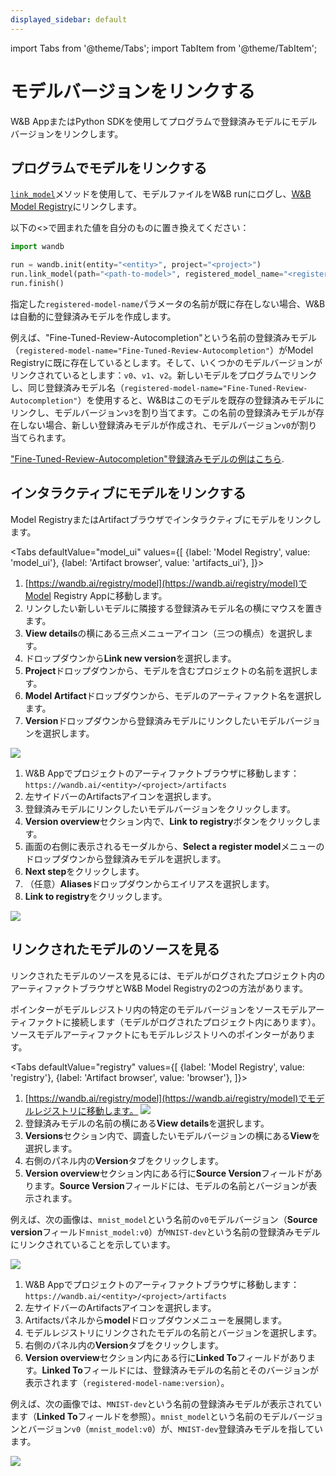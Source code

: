 ```yaml
---
displayed_sidebar: default
---
```


import Tabs from '@theme/Tabs';
import TabItem from '@theme/TabItem';


# モデルバージョンをリンクする

W&B AppまたはPython SDKを使用してプログラムで登録済みモデルにモデルバージョンをリンクします。

## プログラムでモデルをリンクする

[`link_model`](../../ref/python/run.md#link_model)メソッドを使用して、モデルファイルをW&B runにログし、[W&B Model Registry](./intro.md)にリンクします。

以下の<>で囲まれた値を自分のものに置き換えてください：

```python
import wandb

run = wandb.init(entity="<entity>", project="<project>")
run.link_model(path="<path-to-model>", registered_model_name="<registered-model-name>")
run.finish()
```

指定した`registered-model-name`パラメータの名前が既に存在しない場合、W&Bは自動的に登録済みモデルを作成します。

例えば、"Fine-Tuned-Review-Autocompletion"という名前の登録済みモデル（`registered-model-name="Fine-Tuned-Review-Autocompletion"`）がModel Registryに既に存在しているとします。そして、いくつかのモデルバージョンがリンクされているとします：`v0`、`v1`、`v2`。新しいモデルをプログラムでリンクし、同じ登録済みモデル名（`registered-model-name="Fine-Tuned-Review-Autocompletion"`）を使用すると、W&Bはこのモデルを既存の登録済みモデルにリンクし、モデルバージョン`v3`を割り当てます。この名前の登録済みモデルが存在しない場合、新しい登録済みモデルが作成され、モデルバージョン`v0`が割り当てられます。

["Fine-Tuned-Review-Autocompletion"登録済みモデルの例はこちら](https://wandb.ai/reviewco/registry/model?selectionPath=reviewco%2Fmodel-registry%2FFinetuned-Review-Autocompletion&view=all-models).

## インタラクティブにモデルをリンクする
Model RegistryまたはArtifactブラウザでインタラクティブにモデルをリンクします。

<Tabs
  defaultValue="model_ui"
  values={[
    {label: 'Model Registry', value: 'model_ui'},
    {label: 'Artifact browser', value: 'artifacts_ui'},
  ]}>
  <TabItem value="model_ui">

1. [https://wandb.ai/registry/model](https://wandb.ai/registry/model)でModel Registry Appに移動します。
2. リンクしたい新しいモデルに隣接する登録済みモデル名の横にマウスを置きます。
3. **View details**の横にある三点メニューアイコン（三つの横点）を選択します。
4. ドロップダウンから**Link new version**を選択します。
5. **Project**ドロップダウンから、モデルを含むプロジェクトの名前を選択します。
6. **Model Artifact**ドロップダウンから、モデルのアーティファクト名を選択します。
7. **Version**ドロップダウンから登録済みモデルにリンクしたいモデルバージョンを選択します。

![](/images/models/link_model_wmodel_reg.gif)

  </TabItem>
  <TabItem value="artifacts_ui">

1. W&B Appでプロジェクトのアーティファクトブラウザに移動します：`https://wandb.ai/<entity>/<project>/artifacts`
2. 左サイドバーのArtifactsアイコンを選択します。
3. 登録済みモデルにリンクしたいモデルバージョンをクリックします。
4. **Version overview**セクション内で、**Link to registry**ボタンをクリックします。
5. 画面の右側に表示されるモーダルから、**Select a register model**メニューのドロップダウンから登録済みモデルを選択します。
6. **Next step**をクリックします。
7. （任意）**Aliases**ドロップダウンからエイリアスを選択します。
8. **Link to registry**をクリックします。

![](/images/models/manual_linking.gif)

  </TabItem>
</Tabs>

## リンクされたモデルのソースを見る

リンクされたモデルのソースを見るには、モデルがログされたプロジェクト内のアーティファクトブラウザとW&B Model Registryの2つの方法があります。

ポインターがモデルレジストリ内の特定のモデルバージョンをソースモデルアーティファクトに接続します（モデルがログされたプロジェクト内にあります）。ソースモデルアーティファクトにもモデルレジストリへのポインターがあります。

<Tabs
  defaultValue="registry"
  values={[
    {label: 'Model Registry', value: 'registry'},
    {label: 'Artifact browser', value: 'browser'},
  ]}>
  <TabItem value="registry">

1. [https://wandb.ai/registry/model](https://wandb.ai/registry/model)でモデルレジストリに移動します。
![](/images/models/create_registered_model_1.png)
2. 登録済みモデルの名前の横にある**View details**を選択します。
3. **Versions**セクション内で、調査したいモデルバージョンの横にある**View**を選択します。
4. 右側のパネル内の**Version**タブをクリックします。
5. **Version overview**セクション内にある行に**Source Version**フィールドがあります。**Source Version**フィールドには、モデルの名前とバージョンが表示されます。

例えば、次の画像は、`mnist_model`という名前の`v0`モデルバージョン（**Source version**フィールド`mnist_model:v0`）が`MNIST-dev`という名前の登録済みモデルにリンクされていることを示しています。

![](/images/models/view_linked_model_registry.png)

  </TabItem>
  <TabItem value="browser">

1. W&B Appでプロジェクトのアーティファクトブラウザに移動します：`https://wandb.ai/<entity>/<project>/artifacts`
2. 左サイドバーのArtifactsアイコンを選択します。
3. Artifactsパネルから**model**ドロップダウンメニューを展開します。
4. モデルレジストリにリンクされたモデルの名前とバージョンを選択します。
5. 右側のパネル内の**Version**タブをクリックします。
6. **Version overview**セクション内にある行に**Linked To**フィールドがあります。**Linked To**フィールドには、登録済みモデルの名前とそのバージョンが表示されます（`registered-model-name:version`）。

例えば、次の画像では、`MNIST-dev`という名前の登録済みモデルが表示されています（**Linked To**フィールドを参照）。`mnist_model`という名前のモデルバージョンとバージョン`v0`（`mnist_model:v0`）が、`MNIST-dev`登録済みモデルを指しています。

![](/images/models/view_linked_model_artifacts_browser.png)

  </TabItem>
</Tabs>
